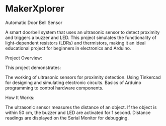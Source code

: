 # MakerXplorer
Automatic Door Bell Sensor

A smart doorbell system that uses an ultrasonic sensor to detect proximity and triggers a buzzer and LED. This project simulates the functionality of light-dependent resistors (LDRs) and thermistors, making it an ideal educational project for beginners in electronics and Arduino.

Project Overview:

This project demonstrates:

The working of ultrasonic sensors for proximity detection.
Using Tinkercad for designing and simulating electronic circuits.
Basics of Arduino programming to control hardware components.

How It Works:

The ultrasonic sensor measures the distance of an object.
If the object is within 50 cm, the buzzer and LED are activated for 1 second.
Distance readings are displayed on the Serial Monitor for debugging.
